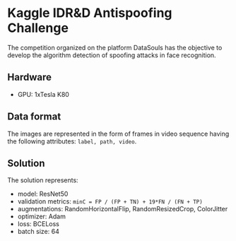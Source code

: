 # Kaggle IDR&D Antispoofing Challenge

The competition organized on the platform DataSouls has the objective to develop the algorithm detection of spoofing attacks in face recognition.

## Hardware
- GPU: 1xTesla K80

## Data format
The images are represented in the form of frames in video sequence having the following attributes: ```label, path, video```.

## Solution
The solution represents:
- model: ResNet50
- validation metrics: ```minC = FP / (FP + TN) + 19*FN / (FN + TP)```
- augmentations: RandomHorizontalFlip, RandomResizedCrop, ColorJitter
- optimizer: Adam
- loss: BCELoss
- batch size: 64
